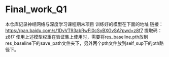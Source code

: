 # Final_work_Q1
本仓库记录神经网络与深度学习课程期末项目
训练好的模型在下面的地址
链接：https://pan.baidu.com/s/1DvVT93abRwFI0cSyBXGvSA?pwd=z8f7 
提取码：z8f7
使用上述模型权重在验证集上使用时，需要将res_baseline.pth放到res_baseline下的save_path文件夹下，另外两个pth文件放到self_sup下的pth路径下。
